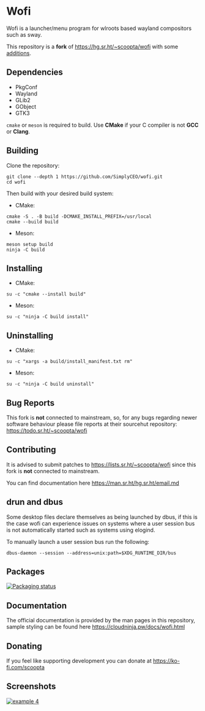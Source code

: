 Wofi
====

Wofi is a launcher/menu program for wlroots based wayland compositors such as sway.

This repository is a <b>fork</b> of https://hg.sr.ht/~scoopta/wofi with some [additions](https://github.com/SimplyCEO/wofi/commits/master/?author=SimplyCEO).

Dependencies
------------

- PkgConf
- Wayland
- GLib2
- GObject
- GTK3

`cmake` or `meson` is required to build.
Use <b>CMake</b> if your C compiler is not <b>GCC</b> or <b>Clang</b>.

Building
--------

Clone the repository:

```shell
git clone --depth 1 https://github.com/SimplyCEO/wofi.git
cd wofi
```

Then build with your desired build system:

- CMake:

```shell
cmake -S . -B build -DCMAKE_INSTALL_PREFIX=/usr/local
cmake --build build
```

- Meson:

```shell
meson setup build
ninja -C build
```

Installing
----------

- CMake:

```shell
su -c "cmake --install build"
```

- Meson:

```shell
su -c "ninja -C build install"
```

Uninstalling
------------

- CMake:

```shell
su -c "xargs -a build/install_manifest.txt rm"
```

- Meson:

```shell
su -c "ninja -C build uninstall"
```


Bug Reports
-----------

This fork is <b>not</b> connected to mainstream, so, for any bugs
regarding newer software behaviour please file reports at their
sourcehut repository: https://todo.sr.ht/~scoopta/wofi

Contributing
------------

It is advised to submit patches to https://lists.sr.ht/~scoopta/wofi
since this fork is <b>not</b> connected to mainstream.

You can find documentation here https://man.sr.ht/hg.sr.ht/email.md

drun and dbus
-------------

Some desktop files declare themselves as being launched by dbus,
if this is the case wofi can experience issues
on systems where a user session bus is not automatically started
such as systems using elogind.

To manually launch a user session bus run the following:

```shell
dbus-daemon --session --address=unix:path=$XDG_RUNTIME_DIR/bus
```

Packages
--------

[![Packaging status](https://repology.org/badge/vertical-allrepos/wofi.svg)](https://repology.org/project/wofi/versions)

Documentation
-------------

The official documentation is provided by the man pages in this repository, sample styling can be found here https://cloudninja.pw/docs/wofi.html

Donating
--------

If you feel like supporting development you can donate at https://ko-fi.com/scoopta

Screenshots
-----------

[![example 4](https://f.cloudninja.pw/Scaled_4.png)](https://f.cloudninja.pw/Rootbar_Example_4.png)

